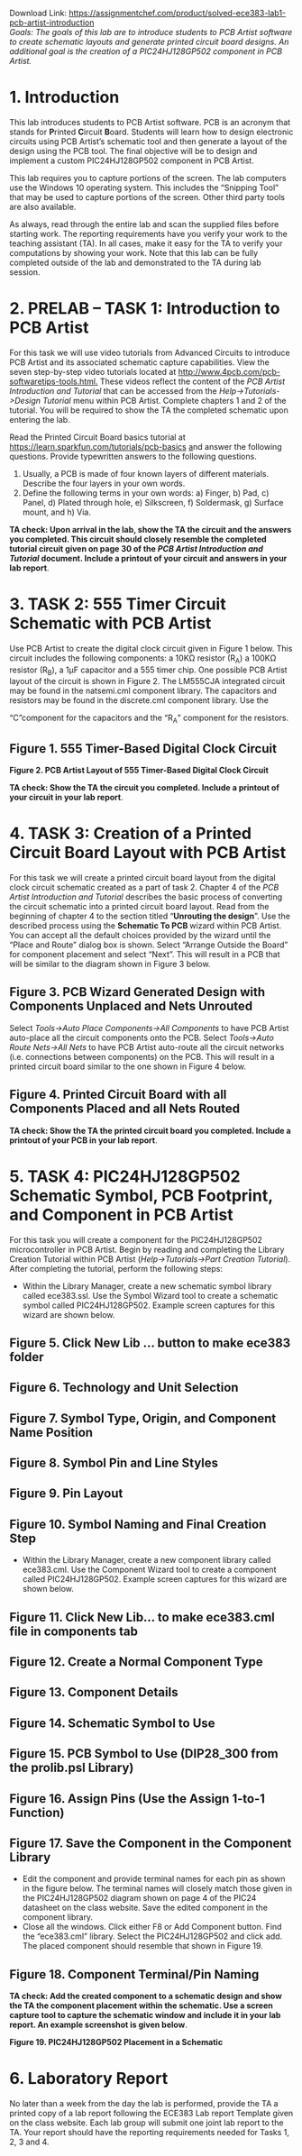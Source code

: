 Download Link: https://assignmentchef.com/product/solved-ece383-lab1-pcb-artist-introduction
<br>
<em>Goals: The goals of this lab are to introduce students to PCB Artist software to create schematic layouts and generate printed circuit board designs. An additional goal is the creation of a PIC24HJ128GP502 component in PCB Artist.</em>

<h1>1.  Introduction</h1>

This lab introduces students to PCB Artist software. PCB is an acronym that stands for <strong>P</strong>rinted <strong>C</strong>ircuit <strong>B</strong>oard. Students will learn how to design electronic circuits using PCB Artist’s schematic tool and then generate a layout of the design using the PCB tool. The final objective will be to design and implement a custom PIC24HJ128GP502 component in PCB Artist.




This lab requires you to capture portions of the screen. The lab computers use the Windows 10 operating system. This includes the “Snipping Tool” that may be used to capture portions of the screen. Other third party tools are also available.




As always, read through the entire lab and scan the supplied files before starting work. The reporting requirements have you verify your work to the teaching assistant (TA). In all cases, make it easy for the TA to verify your computations by showing your work. Note that this lab can be fully completed outside of the lab and demonstrated to the TA during lab session.




<h1>2.  PRELAB – TASK 1: Introduction to PCB Artist</h1>




For this task we will use video tutorials from Advanced Circuits to introduce PCB Artist and its associated schematic capture capabilities. View the seven step-by-step video tutorials located at <a href="http://www.4pcb.com/pcb-software-tips-tools.html">http://www.4pcb.com/pcb-software</a><a href="http://www.4pcb.com/pcb-software-tips-tools.html">tips-tools.html</a><a href="http://www.4pcb.com/pcb-software-tips-tools.html">.</a> These videos reflect the content of the <em>PCB Artist Introduction and Tutorial </em>that can be accessed from the <em>Help-&gt;Tutorials-&gt;Design Tutorial </em>menu within PCB Artist. Complete chapters 1 and 2 of the tutorial. You will be required to show the TA the completed schematic upon entering the lab.




Read the Printed Circuit Board basics tutorial at <a href="https://learn.sparkfun.com/tutorials/pcb-basics">https://learn.sparkfun.com/tutorials/pcb-basics</a> <a href="https://learn.sparkfun.com/tutorials/pcb-basics">a</a>nd answer the following questions. Provide typewritten answers to the following questions.




<ol>

 <li>Usually, a PCB is made of four known layers of different materials. Describe the four layers in your own words.</li>

 <li>Define the following terms in your own words: a) Finger, b) Pad, c) Panel, d) Plated through hole, e) Silkscreen, f) Soldermask, g) Surface mount, and h) Via.</li>

</ol>




<strong>TA check: Upon arrival in the lab, show the TA the circuit and the answers you completed. This circuit should closely resemble the completed tutorial circuit given on page 30 of the <em>PCB Artist Introduction and Tutorial </em>document. Include a printout of your circuit and answers in your lab report</strong>.




<h1>3.  TASK 2: 555 Timer Circuit Schematic with PCB Artist</h1>




Use PCB Artist to create the digital clock circuit given in Figure 1 below. This circuit includes the following components: a 10KΩ resistor (R<sub>A</sub>) a 100KΩ resistor (R<sub>B</sub>), a 1μF capacitor and a 555 timer chip. One possible PCB Artist layout of the circuit is shown in Figure 2. The LM555CJA integrated circuit may be found in the natsemi.cml component library. The capacitors and resistors may be found in the discrete.cml component library. Use the

“C”component for the capacitors and the “R<sub>A</sub>” component for the resistors.

<h2>Figure 1. 555 Timer-Based Digital Clock Circuit</h2>




<strong>Figure 2. PCB Artist Layout of 555 Timer-Based Digital Clock Circuit </strong>

<strong>TA check: Show the TA the circuit you completed. Include a printout of your circuit in your lab report</strong>.

<h1>4.  TASK 3: Creation of a Printed Circuit Board Layout with PCB Artist</h1>




For this task we will create a printed circuit board layout from the digital clock circuit schematic created as a part of task 2. Chapter 4 of the <em>PCB Artist Introduction and Tutorial </em>describes the basic process of converting the circuit schematic into a printed circuit board layout. Read from the beginning of chapter 4 to the section titled “<strong>Unrouting the design</strong>”. Use the described process using the <strong>Schematic To PCB </strong>wizard within PCB Artist. You can accept all the default choices provided by the wizard until the “Place and Route” dialog box is shown. Select “Arrange Outside the Board” for component placement and select “Next”. This will result in a PCB that will be similar to the diagram shown in Figure 3 below.

<h2>Figure 3. PCB Wizard Generated Design with Components Unplaced and Nets Unrouted</h2>

Select <em>Tools-&gt;Auto Place Components-&gt;All Components </em>to have PCB Artist auto-place all the circuit components onto the PCB. Select <em>Tools-&gt;Auto Route Nets-&gt;All Nets </em>to have PCB Artist auto-route all the circuit networks (i.e. connections between components) on the PCB. This will result in a printed circuit board similar to the one shown in Figure 4 below.




<h2>Figure 4. Printed Circuit Board with all Components Placed and all Nets Routed</h2>

<strong> </strong>

<strong>TA check: Show the TA the printed circuit board you completed. Include a printout of your PCB in your lab report</strong>.




<h1>5.  TASK 4: PIC24HJ128GP502 Schematic Symbol, PCB Footprint, and Component in PCB Artist</h1>




For this task you will create a component for the PIC24HJ128GP502 microcontroller in PCB Artist. Begin by reading  and  completing  the  Library  Creation  Tutorial  within  PCB  Artist  (<em>Help-&gt;Tutorials-&gt;Part  Creation Tutorial</em>). After completing the tutorial, perform the following steps:




<ul>

 <li>Within the Library Manager, create a new schematic symbol library called ece383.ssl. Use the Symbol Wizard tool to create a schematic symbol called PIC24HJ128GP502. Example screen captures for this wizard are shown below.</li>

</ul>

<strong> </strong>

<strong> </strong>

<h2>Figure 5. Click New Lib … button to make ece383 folder</h2>










<h2>Figure 6. Technology and Unit Selection</h2>







<h2>Figure 7. Symbol Type, Origin, and Component Name Position</h2>










<h2>Figure 8. Symbol Pin and Line Styles</h2>







<h2>Figure 9. Pin Layout</h2>










<h2>Figure 10. Symbol Naming and Final Creation Step</h2>




<ul>

 <li>Within the Library Manager, create a new component library called ece383.cml. Use the Component Wizard tool to create a component called PIC24HJ128GP502. Example screen captures for this wizard are shown below.</li>

</ul>




<h2>Figure 11. Click New Lib… to make ece383.cml file in components tab</h2>







<h2>Figure 12. Create a Normal Component Type</h2>







<h2>Figure 13. Component Details</h2>










<h2>Figure 14. Schematic Symbol to Use</h2>







<h2>Figure 15. PCB Symbol to Use (DIP28_300 from the prolib.psl Library)</h2>










<h2>Figure 16. Assign Pins (Use the Assign 1-to-1 Function)</h2>













<h2>Figure 17. Save the Component in the Component Library</h2>




<ul>

 <li>Edit the component and provide terminal names for each pin as shown in the figure below. The terminal names will closely match those given in the PIC24HJ128GP502 diagram shown on page 4 of the PIC24 datasheet on the class website. Save the edited component in the component library.</li>

 <li>Close all the windows. Click either F8 or Add Component button. Find the “ece383.cml” library. Select the PIC24HJ128GP502 and click add. The placed component should resemble that shown in Figure 19.</li>

</ul>







<h2>Figure 18. Component Terminal/Pin Naming</h2>




<strong>TA check: Add the created component to a schematic design and show the TA the component placement within the schematic. Use a screen capture tool to capture the schematic window and include it in your lab report. An example screenshot is given below</strong>.




<strong>Figure 19. PIC24HJ128GP502 Placement in a Schematic</strong>




<h1>6.  Laboratory Report</h1>




No later than a week from the day the lab is performed, provide the TA a printed copy of a lab report following the ECE383 Lab report Template given on the class website. Each lab group will submit one joint lab report to the TA. Your report should have the reporting requirements needed for Tasks 1, 2, 3 and 4.


